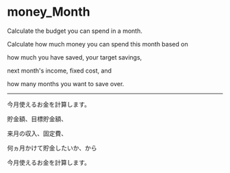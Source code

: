 # money_Month
Calculate the budget you can spend in a month.

Calculate how much money you can spend this month based on 

how much you have saved, your target savings,

next month's income, fixed cost, and 

how many months you want to save over.

-----------------------------------

今月使えるお金を計算します。

貯金額、目標貯金額、

来月の収入、固定費、

何ヵ月かけて貯金したいか、から

今月使えるお金を計算します。
